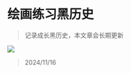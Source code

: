 # 绘画练习黑历史

> 记录成长黑历史，本文章会长期更新

![](https://oss.443eb9.dev/islandsmedia/22/20241116.png)

> 2024/11/16
